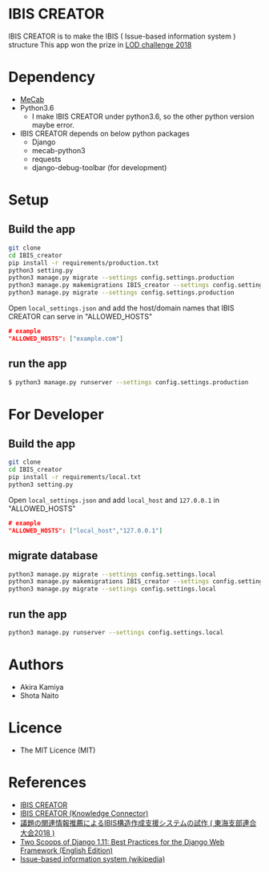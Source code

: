 IBIS CREATOR
===
IBIS CREATOR is to make the IBIS ( Issue-based information system ) structure
This app won the prize in [LOD challenge 2018](https://2018.lodc.jp/)

# Dependency
- [MeCab](http://taku910.github.io/mecab/)
- Python3.6
    - I make IBIS CREATOR under python3.6, so the other python version maybe error.
- IBIS CREATOR depends on below python packages
    - Django
    - mecab-python3
    - requests
    - django-debug-toolbar (for development)

# Setup
## Build the app
```bash
git clone
cd IBIS_creator
pip install -r requirements/production.txt
python3 setting.py
python3 manage.py migrate --settings config.settings.production
python3 manage.py makemigrations IBIS_creator --settings config.settings.production
python3 manage.py migrate --settings config.settings.production
```
Open `local_settings.json` and add the host/domain names that IBIS CREATOR can serve in "ALLOWED_HOSTS"
```json
# example
"ALLOWED_HOSTS": ["example.com"]
```

## run the app
```bash
$ python3 manage.py runserver --settings config.settings.production
```

# For Developer
## Build the app
```bash
git clone
cd IBIS_creator
pip install -r requirements/local.txt
python3 setting.py
```
Open `local_settings.json` and add `local_host` and `127.0.0.1` in "ALLOWED_HOSTS"
```json
# example
"ALLOWED_HOSTS": ["local_host","127.0.0.1"]
```

## migrate database
```bash
python3 manage.py migrate --settings config.settings.local
python3 manage.py makemigrations IBIS_creator --settings config.settings.local
python3 manage.py migrate --settings config.settings.local
```
## run the app
```bash
python3 manage.py runserver --settings config.settings.local
```

# Authors
- Akira Kamiya
- Shota Naito

# Licence
- The MIT Licence (MIT)

# References
- [IBIS CREATOR](http://lod.srmt.nitech.ac.jp/IBIS_creator/)
- [IBIS CREATOR (Knowledge Connector)](http://idea.linkdata.org/idea/idea1s2697i)
- [議題の関連情報推薦によるIBIS構造作成支援システムの試作 ( 東海支部連合大会2018 )](https://www.jp-c.jp/rengo/www/cd/pdf/M3-4.pdf)
- [Two Scoops of Django 1.11: Best Practices for the Django Web Framework (English Edition)](https://www.amazon.co.jp/dp/B076D5FKFX/)
- [Issue-based information system (wikipedia)](https://en.wikipedia.org/wiki/Issue-based_information_system)